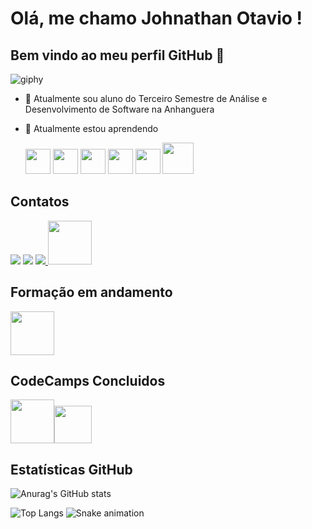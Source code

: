# Olá, me chamo Johnathan Otavio ! 
## Bem vindo ao meu perfil GitHub 👋

   ![giphy](https://github.com/johnathanotavio/johnathanotavio/assets/124651208/7dbad756-9c98-4a72-b112-b044bdf21940)


- 🔭 Atualmente sou aluno do Terceiro Semestre de Análise e Desenvolvimento de Software na Anhanguera
- 🌱 Atualmente estou aprendendo

   <img src="https://cdn.jsdelivr.net/gh/devicons/devicon/icons/git/git-original.svg" width="40" height="40" /> <img src="https://cdn.jsdelivr.net/gh/devicons/devicon/icons/github/github-original.svg"  width="40" height="40"/> <img src="https://cdn.jsdelivr.net/gh/devicons/devicon/icons/javascript/javascript-original.svg" width="40" height="40"/> <img src="https://cdn.jsdelivr.net/gh/devicons/devicon/icons/css3/css3-original.svg" width="40" height="40"/> <img src="https://cdn.jsdelivr.net/gh/devicons/devicon/icons/html5/html5-original.svg" width="40" height="40"/> <img src="https://cdn.jsdelivr.net/gh/devicons/devicon/icons/salesforce/salesforce-original.svg" width="50" height="50" />
          
## Contatos

[<img src="https://img.shields.io/badge/LinkedIn-0077B5?style=for-the-badge&logo=linkedin&logoColor=white">](https://www.linkedin.com/in/johnathan-otavio-49b7ab23a/)
<a href="https://www.instagram.com/johnathanotavio/" target="_blank"><img loading="lazy" src="https://img.shields.io/badge/-Instagram-%23E4405F?style=for-the-badge&logo=instagram&logoColor=white" target="_blank"></a> 
<a href="mailto:johnathan_omdc@outlook.com">
<img src="https://img.shields.io/badge/Gmail-D14836?style=for-the-badge&logo=gmail&logoColor=white"/>
</a>
[<img src="https://hermes.digitalinnovation.one/assets/diome/logo-full.svg" width="70">](https://web.dio.me/users/johnathan_omdc?tab=skills)

## Formação em andamento

[<img src="https://hermes.dio.me/tracks/aa71615b-e701-4cec-bb64-71ba6974c5fe.png" width="70">](https://web.dio.me/track/formacao-javascript-developer)

## CodeCamps Concluidos

[<img src="https://hermes.dio.me/tracks/e3092c08-98c4-4131-aec1-f3affe6db45d.png" width="70">](https://www.dio.me/certificate/4A64348B/share)[<img src="https://hermes.dio.me/tracks/cc708075-49ef-4974-85ca-c9a33a19e32d.png" width="60">](https://www.dio.me/certificate/A7766E34)

## Estatísticas GitHub
   ![Anurag's GitHub stats](https://github-readme-stats.vercel.app/api?username=johnathanotavio&show_icons=true&theme=dracula)

   ![Top Langs](https://github-readme-stats.vercel.app/api/top-langs/?username=johnathanotavio&layout=compact&theme=dracula)
![Snake animation](https://raw.githubusercontent.com/{johnathanotavio}/{johnathanotavio}/output/github-contribution-grid-snake-dark.svg)
